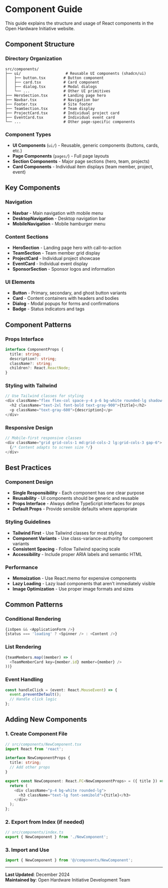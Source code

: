 # Component Guide

This guide explains the structure and usage of React components in the Open Hardware Initiative website.

## Component Structure

### Directory Organization
```
src/components/
├── ui/                    # Reusable UI components (shadcn/ui)
│   ├── button.tsx        # Button component
│   ├── card.tsx          # Card component
│   ├── dialog.tsx        # Modal dialogs
│   └── ...               # Other UI primitives
├── HeroSection.tsx       # Landing page hero
├── Navbar.tsx            # Navigation bar
├── Footer.tsx            # Site footer
├── TeamSection.tsx       # Team display
├── ProjectCard.tsx       # Individual project card
├── EventCard.tsx         # Individual event card
└── ...                   # Other page-specific components
```

### Component Types
- **UI Components** (`ui/`) - Reusable, generic components (buttons, cards, etc.)
- **Page Components** (`pages/`) - Full page layouts
- **Section Components** - Major page sections (hero, team, projects)
- **Card Components** - Individual item displays (team member, project, event)

## Key Components

### Navigation
- **Navbar** - Main navigation with mobile menu
- **DesktopNavigation** - Desktop navigation bar
- **MobileNavigation** - Mobile hamburger menu

### Content Sections
- **HeroSection** - Landing page hero with call-to-action
- **TeamSection** - Team member grid display
- **ProjectCard** - Individual project showcase
- **EventCard** - Individual event display
- **SponsorSection** - Sponsor logos and information

### UI Elements
- **Button** - Primary, secondary, and ghost button variants
- **Card** - Content containers with headers and bodies
- **Dialog** - Modal popups for forms and confirmations
- **Badge** - Status indicators and tags

## Component Patterns

### Props Interface
```typescript
interface ComponentProps {
  title: string;
  description?: string;
  className?: string;
  children?: React.ReactNode;
}
```

### Styling with Tailwind
```typescript
// Use Tailwind classes for styling
<div className="flex flex-col space-y-4 p-6 bg-white rounded-lg shadow-md">
  <h2 className="text-2xl font-bold text-gray-900">{title}</h2>
  <p className="text-gray-600">{description}</p>
</div>
```

### Responsive Design
```typescript
// Mobile-first responsive classes
<div className="grid grid-cols-1 md:grid-cols-2 lg:grid-cols-3 gap-6">
  {/* Content adapts to screen size */}
</div>
```

## Best Practices

### Component Design
- **Single Responsibility** - Each component has one clear purpose
- **Reusability** - UI components should be generic and reusable
- **Props Interface** - Always define TypeScript interfaces for props
- **Default Props** - Provide sensible defaults where appropriate

### Styling Guidelines
- **Tailwind First** - Use Tailwind classes for most styling
- **Component Variants** - Use class-variance-authority for component variants
- **Consistent Spacing** - Follow Tailwind spacing scale
- **Accessibility** - Include proper ARIA labels and semantic HTML

### Performance
- **Memoization** - Use React.memo for expensive components
- **Lazy Loading** - Lazy load components that aren't immediately visible
- **Image Optimization** - Use proper image formats and sizes

## Common Patterns

### Conditional Rendering
```typescript
{isOpen && <ApplicationForm />}
{status === 'loading' ? <Spinner /> : <Content />}
```

### List Rendering
```typescript
{teamMembers.map((member) => (
  <TeamMemberCard key={member.id} member={member} />
))}
```

### Event Handling
```typescript
const handleClick = (event: React.MouseEvent) => {
  event.preventDefault();
  // Handle click logic
};
```

## Adding New Components

### 1. Create Component File
```typescript
// src/components/NewComponent.tsx
import React from 'react';

interface NewComponentProps {
  title: string;
  // Add other props
}

export const NewComponent: React.FC<NewComponentProps> = ({ title }) => {
  return (
    <div className="p-4 bg-white rounded-lg">
      <h3 className="text-lg font-semibold">{title}</h3>
    </div>
  );
};
```

### 2. Export from Index (if needed)
```typescript
// src/components/index.ts
export { NewComponent } from './NewComponent';
```

### 3. Import and Use
```typescript
import { NewComponent } from '@/components/NewComponent';
```

---

**Last Updated**: December 2024  
**Maintained by**: Open Hardware Initiative Development Team 